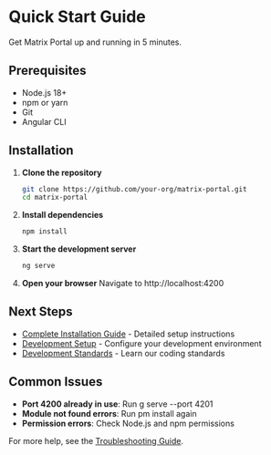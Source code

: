 ﻿# Quick Start Guide

Get Matrix Portal up and running in 5 minutes.

## Prerequisites

- Node.js 18+ 
- npm or yarn
- Git
- Angular CLI

## Installation

1. **Clone the repository**
   ```bash
   git clone https://github.com/your-org/matrix-portal.git
   cd matrix-portal
   ```

2. **Install dependencies**
   ```bash
   npm install
   ```

3. **Start the development server**
   ```bash
   ng serve
   ```

4. **Open your browser**
   Navigate to http://localhost:4200

## Next Steps

- [Complete Installation Guide](installation.md) - Detailed setup instructions
- [Development Setup](development-setup.md) - Configure your development environment
- [Development Standards](../development/standards.md) - Learn our coding standards

## Common Issues

- **Port 4200 already in use**: Run 
g serve --port 4201
- **Module not found errors**: Run 
pm install again
- **Permission errors**: Check Node.js and npm permissions

For more help, see the [Troubleshooting Guide](../maintenance/troubleshooting.md).
